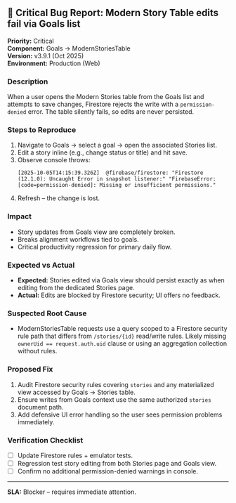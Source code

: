 ## 🚨 Critical Bug Report: Modern Story Table edits fail via Goals list

**Priority:** Critical  
**Component:** Goals → ModernStoriesTable  
**Version:** v3.9.1 (Oct 2025)  
**Environment:** Production (Web)

### Description
When a user opens the Modern Stories table from the Goals list and attempts to save changes, Firestore rejects the write with a `permission-denied` error. The table silently fails, so edits are never persisted.

### Steps to Reproduce
1. Navigate to Goals → select a goal → open the associated Stories list.
2. Edit a story inline (e.g., change status or title) and hit save.
3. Observe console throws:
   ```
   [2025-10-05T14:15:39.326Z]  @firebase/firestore: "Firestore (12.1.0): Uncaught Error in snapshot listener:" "FirebaseError: [code=permission-denied]: Missing or insufficient permissions."
   ```
4. Refresh – the change is lost.

### Impact
- Story updates from Goals view are completely broken.  
- Breaks alignment workflows tied to goals.  
- Critical productivity regression for primary daily flow.

### Expected vs Actual
- **Expected:** Stories edited via Goals view should persist exactly as when editing from the dedicated Stories page.  
- **Actual:** Edits are blocked by Firestore security; UI offers no feedback.

### Suspected Root Cause
- ModernStoriesTable requests use a query scoped to a Firestore security rule path that differs from `/stories/{id}` read/write rules. Likely missing `ownerUid == request.auth.uid` clause or using an aggregation collection without rules.

### Proposed Fix
1. Audit Firestore security rules covering `stories` and any materialized view accessed by Goals → Stories table.  
2. Ensure writes from Goals context use the same authorized `stories` document path.  
3. Add defensive UI error handling so the user sees permission problems immediately.

### Verification Checklist
- [ ] Update Firestore rules + emulator tests.  
- [ ] Regression test story editing from both Stories page and Goals view.  
- [ ] Confirm no additional permission-denied warnings in console.

---
**SLA:** Blocker – requires immediate attention.
